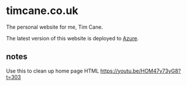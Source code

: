 # timcane.co.uk

The personal website for me, Tim Cane.

The latest version of this website is deployed to [Azure](https://lemon-grass-00fe6b403.azurestaticapps.net).


## notes

Use this to clean up home page HTML
https://youtu.be/HOM47v73yG8?t=303
